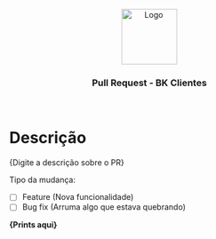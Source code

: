 <p align="center">
  <a href="https://github.com/LostTechSoftware/bk_clientes">
    <img src="https://is1-ssl.mzstatic.com/image/thumb/Purple114/v4/ba/3b/8b/ba3b8b57-02e0-a51a-8c8d-7684e0d64cfa/source/512x512bb.jpg" alt="Logo" width="100" height="100">
  </a>
</p>
<h3 align="center">Pull Request - BK Clientes</h1>
<br />

# Descrição

{Digite a descrição sobre o PR}<br />

Tipo da mudança:

- [ ] Feature (Nova funcionalidade)
- [ ] Bug fix (Arruma algo que estava quebrando)

**{Prints aqui}**
